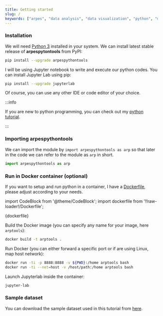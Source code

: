 ```yaml
---
title: Getting started
slug: /
keywords: ["arpes", "data analysis", "data visualization", "python", "matplotlib", "scienta-omicron", "scienta", "ses"]
---
```

### Installation

We will need [Python 3](https://www.python.org/) installed in your system. We
can install latest stable release of **arpespytontools** from PyPI:

```bash
pip install --upgrade arpespythontools
```

I will be using Jupyter notebook to write and execute our python codes. You can
install Jupyter Lab using pip:

```bash
pip install --upgrade jupyterlab
```

Of course, you can use any other IDE or code editor of your choice.

:::info

If you are new to python programming, you can check out my [python tutorial](
https://pranabdas.github.io/python-tutorial/).

:::

### Importing arpespythontools

We can import the module by `import arpespythontools as arp` so that later in
the code we can refer to the module as `arp` in short.
```python
import arpespythontools as arp
```

### Run in Docker container (optional)

If you want to setup and run python in a container, I have a
[Dockerfile](https://github.com/pranabdas/arpespythontools/blob/master/Dockerfile),
please adjust according to your needs.

import CodeBlock from '@theme/CodeBlock';
import dockerfile from '!!raw-loader!/Dockerfile';

<CodeBlock language="dockerfile" title="Dockerfile" showLineNumbers>{dockerfile}</CodeBlock>

Build the Docker image (you can specify any name for your image, here
`arptools`):
```bash
docker build -t arptools .
```

Run Docker (you can either forward a specific port or if are using Linux, map
host network):
```bash
docker run -ti -p 8888:8888 -v ${PWD}:/home arptools bash
docker run -ti --net=host -v /host/path:/home arptools bash
```

Launch Jupyterlab inside the container:
```bash
jupyter-lab
```

### Sample dataset

You can download the sample dataset used in this tutorial from [here](
http://dx.doi.org/10.17632/rfhhh54g9m).
